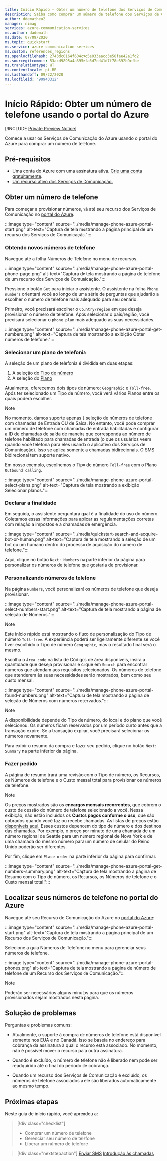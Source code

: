 ```yaml
---
title: Início Rápido – Obter um número de telefone dos Serviços de Comunicação do Azure
description: Saiba como comprar um número de telefone dos Serviços de Comunicação usando o portal do Azure.
author: ddematheu2
manager: nimag
services: azure-communication-services
ms.author: dademath
ms.date: 07/09/2020
ms.topic: quickstart
ms.service: azure-communication-services
ms.custom: references_regions
ms.openlocfilehash: 2743dc0164f604c9c5e033aacc3e58fae42a1fd2
ms.sourcegitcommit: 53acd9895a4a395efa6d7cd41d7f78e392b9cfbe
ms.translationtype: HT
ms.contentlocale: pt-BR
ms.lasthandoff: 09/22/2020
ms.locfileid: "90943312"
---
```

# <a name="quickstart-get-a-phone-number-using-the-azure-portal"></a>Início Rápido: Obter um número de telefone usando o portal do Azure

[!INCLUDE [Private Preview Notice](../../includes/private-preview-include.md)]

Comece a usar os Serviços de Comunicação do Azure usando o portal do Azure para comprar um número de telefone.

## <a name="prerequisites"></a>Pré-requisitos

- Uma conta do Azure com uma assinatura ativa. [Crie uma conta gratuitamente](https://azure.microsoft.com/free/?WT.mc_id=A261C142F).
- [Um recurso ativo dos Serviços de Comunicação.](../create-communication-resource.md)

## <a name="get-a-phone-number"></a>Obter um número de telefone

Para começar a provisionar números, vá até seu recurso dos Serviços de Comunicação no [portal do Azure](https://portal.azure.com).

:::image type="content" source="../media/manage-phone-azure-portal-start.png" alt-text="Captura de tela mostrando a página principal de um recurso dos Serviços de Comunicação.":::

### <a name="getting-new-phone-numbers"></a>Obtendo novos números de telefone

Navegue até a folha Números de Telefone no menu de recursos.

:::image type="content" source="../media/manage-phone-azure-portal-phone-page.png" alt-text="Captura de tela mostrando a página de telefone de um recurso dos Serviços de Comunicação.":::

Pressione o botão `Get` para iniciar o assistente. O assistente na folha `Phone numbers` orientará você ao longo de uma série de perguntas que ajudarão a escolher o número de telefone mais adequado para seu cenário. 

Primeiro, você precisará escolher o `Country/region` em que deseja provisionar o número de telefone. Após selecionar o país/região, você precisará selecionar o `phone plan` mais adequado às suas necessidades. 

:::image type="content" source="../media/manage-phone-azure-portal-get-numbers.png" alt-text="Captura de tela mostrando a exibição Obter números de telefone.":::

### <a name="select-a-phone-plan"></a>Selecionar um plano de telefonia

A seleção de um plano de telefonia é dividida em duas etapas: 

1. A seleção do [Tipo de número](../../concepts/telephony-sms/plan-solution.md#phone-number-types-in-azure-communication-services)
2. A seleção do [Plano](../../concepts/telephony-sms/plan-solution.md#plans)

Atualmente, oferecemos dois tipos de número: `Geographic` e `Toll-free`. Após ter selecionado um Tipo de número, você verá vários Planos entre os quais poderá escolher.

> [!NOTE]
> No momento, damos suporte apenas à seleção de números de telefone com chamadas de Entrada OU de Saída. No entanto, você pode comprar um número de telefone com chamadas de entrada habilitadas e configurar a ID de chamadas de saída de maneira que corresponda ao número de telefone habilitado para chamadas de entrada (o que os usuários veem quando você telefona para eles usando o aplicativo dos Serviços de Comunicação).
> Isso se aplica somente a chamadas bidirecionais. O SMS bidirecional tem suporte nativo.

Em nosso exemplo, escolhemos o Tipo de número `Toll-free` com o Plano `Outbound calling`.

:::image type="content" source="../media/manage-phone-azure-portal-select-plans.png" alt-text="Captura de tela mostrando a exibição Selecionar planos.":::

### <a name="declare-purpose"></a>Declarar a finalidade

Em seguida, o assistente perguntará qual é a finalidade do uso do número. Coletamos essas informações para aplicar as regulamentações corretas com relação a impostos e a chamadas de emergência.

:::image type="content" source="../media/quickstart-search-and-acquire-bot-or-human.png" alt-text="Captura de tela mostrando a seleção de um bot ou um humano dentro do processo de aquisição do número de telefone.":::

Aqui, clique no botão `Next: Numbers` na parte inferior da página para personalizar os números de telefone que gostaria de provisionar.

### <a name="customizing-phone-numbers"></a>Personalizando números de telefone

Na página `Numbers`, você personalizará os números de telefone que deseja provisionar.

:::image type="content" source="../media/manage-phone-azure-portal-select-numbers-start.png" alt-text="Captura de tela mostrando a página de seleção de Números.":::

> [!NOTE]
> Este início rápido está mostrando o fluxo de personalização do Tipo de número `Toll-free`. A experiência poderá ser ligeiramente diferente se você tiver escolhido o Tipo de número `Geographic`, mas o resultado final será o mesmo.

Escolha o `Area code` na lista de Códigos de área disponíveis, insira a quantidade que deseja provisionar e clique em `Search` para encontrar números que atendam aos requisitos selecionados. Os números de telefone que atenderem às suas necessidades serão mostrados, bem como seu custo mensal.

:::image type="content" source="../media/manage-phone-azure-portal-found-numbers.png" alt-text="Captura de tela mostrando a página de seleção de Números com números reservados.":::

> [!NOTE]
> A disponibilidade depende do Tipo de número, do local e do plano que você selecionou.
> Os números ficam reservados por um período curto antes que a transação expire. Se a transação expirar, você precisará selecionar os números novamente.

Para exibir o resumo da compra e fazer seu pedido, clique no botão `Next: Summary` na parte inferior da página.

### <a name="place-order"></a>Fazer pedido

A página de resumo trará uma revisão com o Tipo de número, os Recursos, os Números de telefone e o Custo mensal total para provisionar os números de telefone.

> [!NOTE]
> Os preços mostrados são os **encargos mensais recorrentes**, que cobrem o custo de cessão do número de telefone selecionado a você. Nessa exibição, não estão incluídos os **Custos pagos conforme o uso**, que são cobrados quando você faz ou recebe chamadas. As listas de preços estão [disponíveis aqui](../../concepts/pricing.md). Esses custos dependem do tipo de número e dos destinos das chamadas. Por exemplo, o preço por minuto de uma chamada de um número regional de Seattle para um número regional de Nova York e de uma chamada do mesmo número para um número de celular do Reino Unido poderão ser diferentes.

Por fim, clique em `Place order` na parte inferior da página para confirmar.

:::image type="content" source="../media/manage-phone-azure-portal-get-numbers-summary.png" alt-text="Captura de tela mostrando a página de Resumo com o Tipo de número, os Recursos, os Números de telefone e o Custo mensal total.":::

## <a name="find-your-phone-numbers-on-the-azure-portal"></a>Localizar seus números de telefone no portal do Azure

Navegue até seu Recurso de Comunicação do Azure no [portal do Azure](https://portal.azure.com):

:::image type="content" source="../media/manage-phone-azure-portal-start.png" alt-text="Captura de tela mostrando a página principal de um Recurso dos Serviços de Comunicação.":::

Selecione a guia Números de Telefone no menu para gerenciar seus números de telefone.

:::image type="content" source="../media/manage-phone-azure-portal-phones.png" alt-text="Captura de tela mostrando a página de número de telefone de um Recurso dos Serviços de Comunicação.":::

> [!NOTE]
> Poderão ser necessários alguns minutos para que os números provisionados sejam mostrados nesta página.

## <a name="troubleshooting"></a>Solução de problemas

Perguntas e problemas comuns:

- Atualmente, o suporte à compra de números de telefone está disponível somente nos EUA e no Canadá. Isso se baseia no endereço para cobrança da assinatura à qual o recurso está associado. No momento, não é possível mover o recurso para outra assinatura.

- Quando é excluído, o número de telefone não é liberado nem pode ser readquirido até o final do período de cobrança.

- Quando um recurso dos Serviços de Comunicação é excluído, os números de telefone associados a ele são liberados automaticamente ao mesmo tempo.

## <a name="next-steps"></a>Próximas etapas

Neste guia de início rápido, você aprendeu a:

> [!div class="checklist"]
> * Comprar um número de telefone
> * Gerenciar seu número de telefone
> * Liberar um número de telefone

> [!div class="nextstepaction"]
> [Enviar SMS](../telephony-sms/send.md)
> [Introdução às chamadas](../voice-video-calling/getting-started-with-calling.md)
